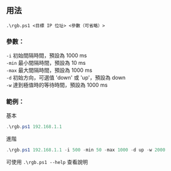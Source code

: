 ## 用法
```
.\rgb.ps1 <目標 IP 位址> <參數（可省略）>
```
### 參數：  
  `-i`       初始間隔時間，預設為 1000 ms  
  `-min`     最小間隔時間，預設為 10 ms  
  `-max`     最大間隔時間，預設為 1000 ms  
  `-d`       初始方向，可選值 'down' 或 'up'，預設為 down  
  `-w`       達到極值時的等待時間，預設為 1000 ms  

### 範例：
基本
```powershell
.\rgb.ps1 192.168.1.1
```
進階
```powershell
.\rgb.ps1 192.168.1.1 -i 500 -min 50 -max 1000 -d up -w 2000
```

可使用 `.\rgb.ps1 --help` 查看說明
